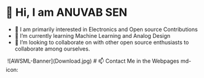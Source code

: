# 👋 Hi, I am ANUVAB SEN
- 👀 I am primarily interested in Electronics and Open source Contributions
- 🌱 I’m currently learning Machine Learning and Analog Design
- 💞️ I’m looking to collaborate on with other open source enthusiasts to collaborate among ourselves.
<img align="center">
   ![AWSML-Banner](Download.jpg)
</img>
# 📫 Contact Me in the Webpages
md-icon:



<!---
AnuvabSen1/AnuvabSen1 is a ✨ special ✨ repository because its `README.md` (this file) appears on your GitHub profile.
You can click the Preview link to take a look at your changes.
--->
